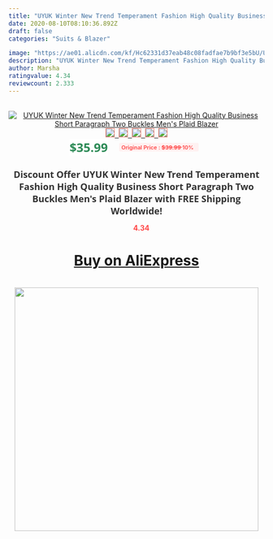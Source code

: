 ```yaml
---
title: "UYUK Winter New Trend Temperament Fashion High Quality Business Short Paragraph Two Buckles Men's Plaid  Blazer"
date: 2020-08-10T08:10:36.892Z
draft: false
categories: "Suits & Blazer"

image: "https://ae01.alicdn.com/kf/Hc62331d37eab48c08fadfae7b9bf3e5bU/UYUK-Winter-New-Trend-Temperament-Fashion-High-Quality-Business-Short-Paragraph-Two-Buckles-Men-s-Plaid.jpg"
description: "UYUK Winter New Trend Temperament Fashion High Quality Business Short Paragraph Two Buckles Men's Plaid  Blazer"
author: Marsha
ratingvalue: 4.34
reviewcount: 2.333
---
```

<br>
<div style="text-align: center;">
<a href="https://s.click.aliexpress.com/e/_A2H9xf" target="_blank" rel="nofollow noopener noreferrer"><img alt="UYUK Winter New Trend Temperament Fashion High Quality Business Short Paragraph Two Buckles Men's Plaid  Blazer" class="magnifier-image" src="https://ae01.alicdn.com/kf/Hc62331d37eab48c08fadfae7b9bf3e5bU/UYUK-Winter-New-Trend-Temperament-Fashion-High-Quality-Business-Short-Paragraph-Two-Buckles-Men-s-Plaid.jpg_640x640.jpg">
<br>
<img style="border:1px solid salmon" src="https://ae01.alicdn.com/kf/Hc62331d37eab48c08fadfae7b9bf3e5bU/UYUK-Winter-New-Trend-Temperament-Fashion-High-Quality-Business-Short-Paragraph-Two-Buckles-Men-s-Plaid.jpg_120x120.jpg">&nbsp;&nbsp;<img style="border:1px solid salmon" src="https://ae01.alicdn.com/kf/Hbe3b83fb41124d42a65ac7f81c3b5af7m/UYUK-Winter-New-Trend-Temperament-Fashion-High-Quality-Business-Short-Paragraph-Two-Buckles-Men-s-Plaid.jpg_120x120.jpg">&nbsp;&nbsp;<img style="border:1px solid salmon" src="https://ae01.alicdn.com/kf/H601dbc45b03340d9803bf7cc466386f2X/UYUK-Winter-New-Trend-Temperament-Fashion-High-Quality-Business-Short-Paragraph-Two-Buckles-Men-s-Plaid.jpg_120x120.jpg">&nbsp;&nbsp;<img style="border:1px solid salmon" src="https://ae01.alicdn.com/kf/H846d25e0e74842c5b41f3870598a1cd9D/UYUK-Winter-New-Trend-Temperament-Fashion-High-Quality-Business-Short-Paragraph-Two-Buckles-Men-s-Plaid.jpg_120x120.jpg">&nbsp;&nbsp;<img style="border:1px solid salmon" src="https://ae01.alicdn.com/kf/H0f5ec40776134f90b3d8106b299a41814/UYUK-Winter-New-Trend-Temperament-Fashion-High-Quality-Business-Short-Paragraph-Two-Buckles-Men-s-Plaid.jpg_120x120.jpg"></a></div><br0>
<div style="text-align: center;"><span style="background-color: white; border: 0px; box-sizing: border-box; color: seagreen; display: inline-block; font-family: &quot;open sans&quot; , &quot;arial&quot; , &quot;helvetica&quot; , sans-serif , &quot;heiti&quot;; font-size: 24px; font-stretch: inherit; font-weight: 700; line-height: inherit; margin: 0px 10px 0px 0px; padding: 0px; vertical-align: middle;">$35.99 </span>
<span style="background: rgb(255 , 241 , 241); border-radius: 3px; border: 0px; box-sizing: border-box; color: #ff4747; display: inline-block; font-family: inherit; font-size: 12px; font-stretch: inherit; font-style: inherit; font-variant: inherit; font-weight: 600; line-height: inherit; margin: 0px; padding: 2px 5px; transform: scale(0.9); vertical-align: middle;">Original Price : <b style="text-decoration: line-through;">$39.99 </b> 10%&nbsp;&nbsp;</span></div>
<h1 style="color: #333333; display: inline-block; font-family: &quot;open sans&quot; , &quot;arial&quot; , &quot;helvetica&quot; , sans-serif , &quot;heiti&quot;; font-size: 18px; font-stretch: inherit; font-weight: 700; text-align: center;">Discount Offer UYUK Winter New Trend Temperament Fashion High Quality Business Short Paragraph Two Buckles Men's Plaid  Blazer with FREE Shipping Worldwide!</h1>
<div style="color: #ff4747; text-align: center;">
<img src="https://4.bp.blogspot.com/-M0ZcTcb-5uY/XleCXlxnR4I/AAAAAAAAAEc/OrjgMkXV1oMQFaCRZj5HQwOCBcu3w1FegCPcBGAYYCw/s1600/star.png" style="height: 15px;">&nbsp;<b>4.34</b></div>
<div class="button_cont" align="center"><a class="buynow_a" href="https://s.click.aliexpress.com/e/_A2H9xf" target="_blank" rel="nofollow noopener noreferrer"><H1>Buy on AliExpress</H1></a></div><br>
<div class="separator" style="clear: both; text-align: center;">
<img src="https://lh3.googleusercontent.com/-pTy5HemUv9M/XlePHvY0dAI/AAAAAAAAAE4/0nX5iRUoIWY8eMW9Dpxeirr157OZliDIgCLcBGAsYHQ/s1600/badge.gif" width="480">
</div>
